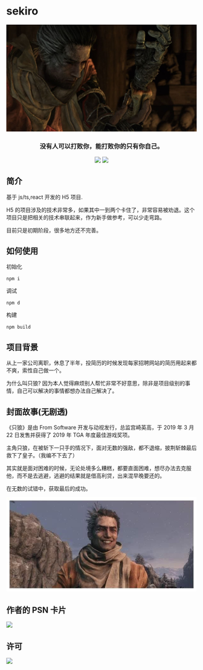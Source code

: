 # sekiro

![](cover.jpg)

<h3 align="center">
  没有人可以打败你，能打败你的只有你自己。
</h3>

<p align="center">
  <img src="https://travis-ci.org/fox3000wang/sekiro.svg?branch=master">
  <img src="https://img.shields.io/badge/language-typescript-orange.svg">
</p>

## 简介

基于 js/ts,react 开发的 H5 项目.

H5 的项目涉及的技术非常多，如果其中一到两个卡住了，非常容易被劝退。这个项目只是把相关的技术串联起来，作为新手做参考，可以少走弯路。

目前只是初期阶段，很多地方还不完善。

## 如何使用

初始化

```
npm i
```

调试

```
npm d
```

构建

```
npm build
```

## 项目背景

从上一家公司离职，休息了半年，投简历的时候发现每家招聘网站的简历用起来都不爽，索性自己做一个。

为什么叫只狼? 因为本人觉得麻烦别人帮忙非常不好意思，除非是项目级别的事情，自己可以解决的事情都想办法自己解决了。

## 封面故事(无剧透)

《只狼》是由 From Software 开发与动视发行，总监宫崎英高，于 2019 年 3 月 22 日发售并获得了 2019 年 TGA 年度最佳游戏奖项。

主角只狼，在被斩下一只手的情况下，面对无数的强敌，都不退缩，披荆斩棘最后救下了皇子。（我编不下去了）

其实就是面对困难的时候，无论处境多么糟糕，都要直面困难，想尽办法去克服他，而不是去逃避，逃避的结果就是借高利贷，出来混早晚要还的。

在无数的试错中，获取最后的成功。

![](smile.jpg)

## 作者的 PSN 卡片

<img src="https://card.psnprofiles.com/2/fox_wang_163.png">

## 许可

![](https://img.shields.io/badge/licence-mit-green.svg)
